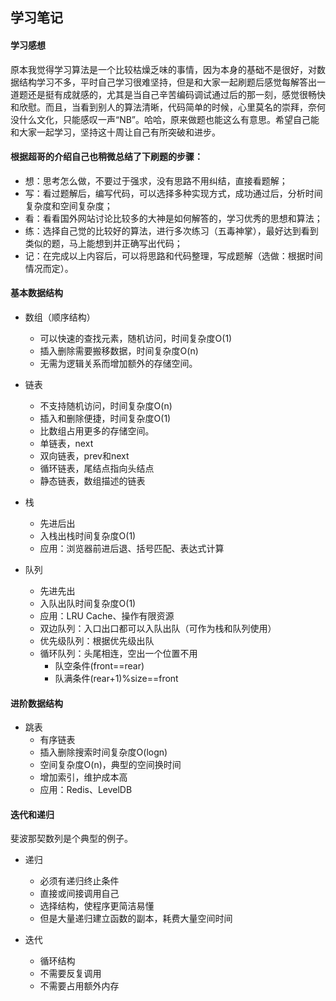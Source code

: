 ## 学习笔记

#### 学习感想

原本我觉得学习算法是一个比较枯燥乏味的事情，因为本身的基础不是很好，对数据结构学习不多，平时自己学习很难坚持，但是和大家一起刷题后感觉每解答出一道题还是挺有成就感的，尤其是当自己辛苦编码调试通过后的那一刻，感觉很畅快和欣慰。而且，当看到别人的算法清晰，代码简单的时候，心里莫名的崇拜，奈何没什么文化，只能感叹一声“NB”。哈哈，原来做题也能这么有意思。希望自己能和大家一起学习，坚持这十周让自己有所突破和进步。

#### 根据超哥的介绍自己也稍微总结了下刷题的步骤：

- 想：思考怎么做，不要过于强求，没有思路不用纠结，直接看题解；
- 写：看过题解后，编写代码，可以选择多种实现方式，成功通过后，分析时间复杂度和空间复杂度；
- 看：看看国外网站讨论比较多的大神是如何解答的，学习优秀的思想和算法；
- 练：选择自己觉的比较好的算法，进行多次练习（五毒神掌），最好达到看到类似的题，马上能想到并正确写出代码；
- 记：在完成以上内容后，可以将思路和代码整理，写成题解（选做：根据时间情况而定）。

#### 基本数据结构

- 数组（顺序结构）
	- 可以快速的查找元素，随机访问，时间复杂度O(1)
	- 插入删除需要搬移数据，时间复杂度O(n)
	- 无需为逻辑关系而增加额外的存储空间。

- 链表
	- 不支持随机访问，时间复杂度O(n)
	- 插入和删除便捷，时间复杂度O(1)
	- 比数组占用更多的存储空间。
	- 单链表，next
	- 双向链表，prev和next
	- 循环链表，尾结点指向头结点
	- 静态链表，数组描述的链表

- 栈
	- 先进后出
	- 入栈出栈时间复杂度O(1)
	- 应用：浏览器前进后退、括号匹配、表达式计算

- 队列
	- 先进先出
	- 入队出队时间复杂度O(1)
	- 应用：LRU Cache、操作有限资源
	- 双边队列：入口出口都可以入队出队（可作为栈和队列使用）
	- 优先级队列：根据优先级出队
	- 循环队列：头尾相连，空出一个位置不用
		- 队空条件(front==rear)
		- 队满条件(rear+1)%size==front

#### 进阶数据结构

- 跳表
	- 有序链表
	- 插入删除搜索时间复杂度O(logn)
	- 空间复杂度O(n)，典型的空间换时间
	- 增加索引，维护成本高
	- 应用：Redis、LevelDB

#### 迭代和递归

斐波那契数列是个典型的例子。

- 递归
	- 必须有递归终止条件
	- 直接或间接调用自己
	- 选择结构，使程序更简洁易懂
	- 但是大量递归建立函数的副本，耗费大量空间时间

- 迭代
	- 循环结构
	- 不需要反复调用
	- 不需要占用额外内存

